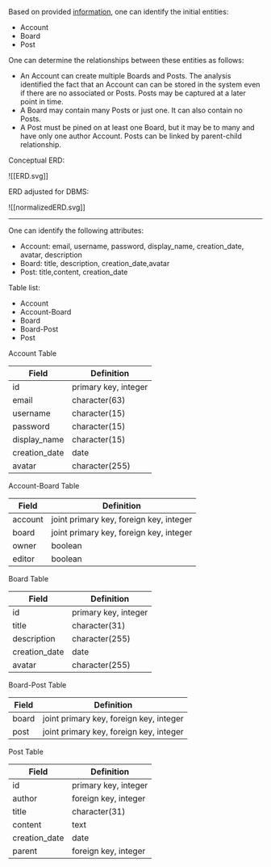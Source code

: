 Based on provided [information](obsidian://open?vault=Knowledge-base&file=LiveFlock%20database%20phase%201%20-%20analysis), one can identify the initial entities:
- Account
- Board
- Post

One can determine the relationships between these entities as follows:
- An Account can create multiple Boards and Posts. The analysis identified the fact that an Account can can be stored in the system even if there are no associated or Posts. Posts may be captured at a later point in time.
- A Board may contain many Posts or just one. It can also contain no Posts.
- A Post must be pined on at least one Board, but it may be to many and have only one author Account. Posts can be linked by parent-child relationship.

Conceptual ERD:

![[ERD.svg]]

ERD adjusted for DBMS:

![[normalizedERD.svg]]

---

One can identify the following attributes:
- Account: email, username, password, display_name, creation_date, avatar, description
- Board: title, description, creation_date,avatar
- Post: title,content, creation_date

Table list:
- Account
- Account-Board
- Board
- Board-Post
- Post

Account Table

| Field | Definition |
| ----------- | ----------- |
| id | primary key, integer |
| email | character(63) |
| username | character(15) |
| password | character(15) |
| display_name | character(15) |
| creation_date | date |
| avatar | character(255) |

Account-Board Table

| Field | Definition |
| ----------- | ----------- |
| account | joint primary key, foreign key, integer |
| board | joint primary key, foreign key, integer |
| owner | boolean |
| editor | boolean |

Board Table

| Field | Definition |
| ----------- | ----------- |
| id | primary key, integer |
| title | character(31) |
| description | character(255) |
| creation_date | date |
| avatar | character(255) |

Board-Post Table

| Field | Definition |
| ----------- | ----------- |
| board | joint primary key, foreign key, integer |
| post | joint primary key, foreign key, integer |

Post Table

| Field | Definition |
| ----------- | ----------- |
| id | primary key, integer |
| author | foreign key, integer |
| title | character(31) |
| content | text |
| creation_date | date |
| parent | foreign key, integer |
